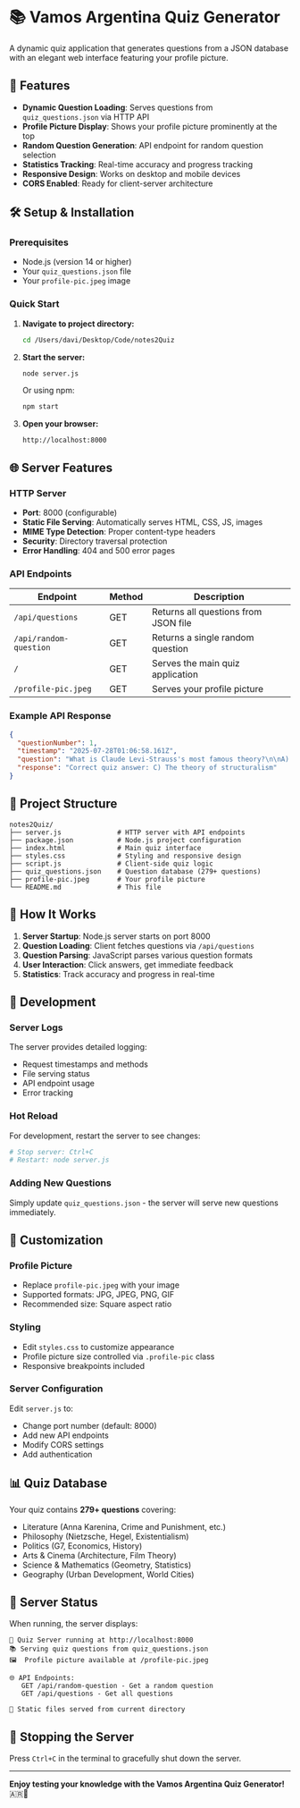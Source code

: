 # 📚 Vamos Argentina Quiz Generator

A dynamic quiz application that generates questions from a JSON database with an elegant web interface featuring your profile picture.

## 🚀 Features

- **Dynamic Question Loading**: Serves questions from `quiz_questions.json` via HTTP API
- **Profile Picture Display**: Shows your profile picture prominently at the top
- **Random Question Generation**: API endpoint for random question selection
- **Statistics Tracking**: Real-time accuracy and progress tracking
- **Responsive Design**: Works on desktop and mobile devices
- **CORS Enabled**: Ready for client-server architecture

## 🛠️ Setup & Installation

### Prerequisites
- Node.js (version 14 or higher)
- Your `quiz_questions.json` file
- Your `profile-pic.jpeg` image

### Quick Start

1. **Navigate to project directory:**
   ```bash
   cd /Users/davi/Desktop/Code/notes2Quiz
   ```

2. **Start the server:**
   ```bash
   node server.js
   ```
   
   Or using npm:
   ```bash
   npm start
   ```

3. **Open your browser:**
   ```
   http://localhost:8000
   ```

## 🌐 Server Features

### HTTP Server
- **Port**: 8000 (configurable)
- **Static File Serving**: Automatically serves HTML, CSS, JS, images
- **MIME Type Detection**: Proper content-type headers
- **Security**: Directory traversal protection
- **Error Handling**: 404 and 500 error pages

### API Endpoints

| Endpoint | Method | Description |
|----------|---------|-------------|
| `/api/questions` | GET | Returns all questions from JSON file |
| `/api/random-question` | GET | Returns a single random question |
| `/` | GET | Serves the main quiz application |
| `/profile-pic.jpeg` | GET | Serves your profile picture |

### Example API Response
```json
{
  "questionNumber": 1,
  "timestamp": "2025-07-28T01:06:58.161Z",
  "question": "What is Claude Levi-Strauss's most famous theory?\n\nA) Social cognitive development\nB) Sociocultural evolution\nC) Structuralism\nD) Cultural diffusion",
  "response": "Correct quiz answer: C) The theory of structuralism"
}
```

## 📁 Project Structure

```
notes2Quiz/
├── server.js              # HTTP server with API endpoints
├── package.json           # Node.js project configuration
├── index.html             # Main quiz interface
├── styles.css             # Styling and responsive design
├── script.js              # Client-side quiz logic
├── quiz_questions.json    # Question database (279+ questions)
├── profile-pic.jpeg       # Your profile picture
└── README.md              # This file
```

## 🎯 How It Works

1. **Server Startup**: Node.js server starts on port 8000
2. **Question Loading**: Client fetches questions via `/api/questions`
3. **Question Parsing**: JavaScript parses various question formats
4. **User Interaction**: Click answers, get immediate feedback
5. **Statistics**: Track accuracy and progress in real-time

## 🔧 Development

### Server Logs
The server provides detailed logging:
- Request timestamps and methods
- File serving status
- API endpoint usage
- Error tracking

### Hot Reload
For development, restart the server to see changes:
```bash
# Stop server: Ctrl+C
# Restart: node server.js
```

### Adding New Questions
Simply update `quiz_questions.json` - the server will serve new questions immediately.

## 🎨 Customization

### Profile Picture
- Replace `profile-pic.jpeg` with your image
- Supported formats: JPG, JPEG, PNG, GIF
- Recommended size: Square aspect ratio

### Styling
- Edit `styles.css` to customize appearance
- Profile picture size controlled via `.profile-pic` class
- Responsive breakpoints included

### Server Configuration
Edit `server.js` to:
- Change port number (default: 8000)
- Add new API endpoints
- Modify CORS settings
- Add authentication

## 📊 Quiz Database

Your quiz contains **279+ questions** covering:
- Literature (Anna Karenina, Crime and Punishment, etc.)
- Philosophy (Nietzsche, Hegel, Existentialism)
- Politics (G7, Economics, History)
- Arts & Cinema (Architecture, Film Theory)
- Science & Mathematics (Geometry, Statistics)
- Geography (Urban Development, World Cities)

## 🚦 Server Status

When running, the server displays:
```
🚀 Quiz Server running at http://localhost:8000
📚 Serving quiz questions from quiz_questions.json
🖼️  Profile picture available at /profile-pic.jpeg

🌐 API Endpoints:
   GET /api/random-question - Get a random question
   GET /api/questions - Get all questions

📁 Static files served from current directory
```

## 🛑 Stopping the Server

Press `Ctrl+C` in the terminal to gracefully shut down the server.

---

**Enjoy testing your knowledge with the Vamos Argentina Quiz Generator!** 🇦🇷📖
